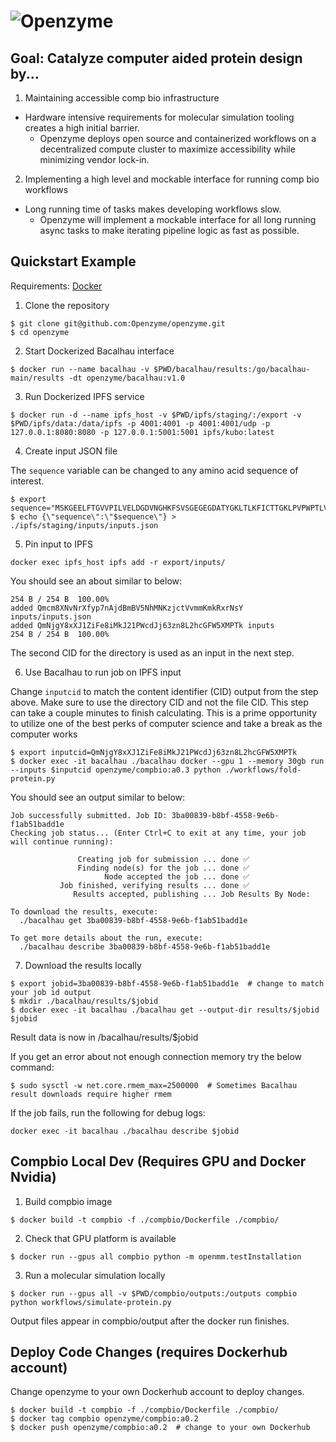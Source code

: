 # ![Openzyme](https://user-images.githubusercontent.com/9427089/205163968-380db264-57ef-459f-8d56-051a90b655fd.png)

## Goal: Catalyze computer aided protein design by...

1) Maintaining accessible comp bio infrastructure 
* Hardware intensive requirements for molecular simulation tooling creates a high initial barrier.
  * Openzyme deploys open source and containerized workflows on a decentralized compute cluster to maximize accessibility while minimizing vendor lock-in.

2) Implementing a high level and mockable interface for running comp bio workflows
* Long running time of tasks makes developing workflows slow.
  * Openzyme will implement a mockable interface for all long running async tasks to make iterating pipeline logic as fast as possible.

## Quickstart Example
Requirements: [Docker](https://docs.docker.com/engine/install/ubuntu/#installation-methods)

1) Clone the repository
```
$ git clone git@github.com:Openzyme/openzyme.git
$ cd openzyme
```

2) Start Dockerized Bacalhau interface
```
$ docker run --name bacalhau -v $PWD/bacalhau/results:/go/bacalhau-main/results -dt openzyme/bacalhau:v1.0
```

3) Run Dockerized IPFS service
```
$ docker run -d --name ipfs_host -v $PWD/ipfs/staging/:/export -v $PWD/ipfs/data:/data/ipfs -p 4001:4001 -p 4001:4001/udp -p 127.0.0.1:8080:8080 -p 127.0.0.1:5001:5001 ipfs/kubo:latest
```

4) Create input JSON file

The `sequence` variable can be changed to any amino acid sequence of interest.
```
$ export sequence="MSKGEELFTGVVPILVELDGDVNGHKFSVSGEGEGDATYGKLTLKFICTTGKLPVPWPTLVTTFSYGVQCFSRYPDHMKQHDFFKSAMPEGYVQERTIFFKDDGNYKTRAEVKFEGDTLVNRIELKGIDFKEDGNILGHKLEYNYNSHNVYIMADKQKNGIKVNFKIRHNIEDGSVQLADHYQQNTPIGDGPVLLPDNHYLSTQSALSKDPNEKRDHMVLLEFVTAAGITHGMDELYK"
$ echo {\"sequence\":\"$sequence\"} > ./ipfs/staging/inputs/inputs.json
```

5) Pin input to IPFS
```
docker exec ipfs_host ipfs add -r export/inputs/
```

You should see an about similar to below:
```
254 B / 254 B  100.00%
added Qmcm8XNvNrXfyp7nAjdBmBV5NhMNKzjctVvmmKmkRxrNsY inputs/inputs.json
added QmNjgY8xXJ1ZiFe8iMkJ21PWcdJj63zn8L2hcGFW5XMPTk inputs
254 B / 254 B  100.00%
```

The second CID for the directory is used as an input in the next step.

6) Use Bacalhau to run job on IPFS input

Change ```inputcid``` to match the content identifier (CID) output from the step above. Make sure to use the directory CID and not the file CID.
This step can take a couple minutes to finish calculating. This is a prime opportunity to utilize one of the best perks of computer science and take a break as the computer works
```
$ export inputcid=QmNjgY8xXJ1ZiFe8iMkJ21PWcdJj63zn8L2hcGFW5XMPTk
$ docker exec -it bacalhau ./bacalhau docker --gpu 1 --memory 30gb run --inputs $inputcid openzyme/compbio:a0.3 python ./workflows/fold-protein.py
```

You should see an output similar to below:
```
Job successfully submitted. Job ID: 3ba00839-b8bf-4558-9e6b-f1ab51badd1e
Checking job status... (Enter Ctrl+C to exit at any time, your job will continue running):

               Creating job for submission ... done ✅
               Finding node(s) for the job ... done ✅
                     Node accepted the job ... done ✅
           Job finished, verifying results ... done ✅
              Results accepted, publishing ... Job Results By Node:

To download the results, execute:
  ./bacalhau get 3ba00839-b8bf-4558-9e6b-f1ab51badd1e

To get more details about the run, execute:
  ./bacalhau describe 3ba00839-b8bf-4558-9e6b-f1ab51badd1e
```

7) Download the results locally
```
$ export jobid=3ba00839-b8bf-4558-9e6b-f1ab51badd1e  # change to match your job id output
$ mkdir ./bacalhau/results/$jobid
$ docker exec -it bacalhau ./bacalhau get --output-dir results/$jobid $jobid
```
Result data is now in /bacalhau/results/$jobid

If you get an error about not enough connection memory try the below command:
```
$ sudo sysctl -w net.core.rmem_max=2500000  # Sometimes Bacalhau result downloads require higher rmem
```

If the job fails, run the following for debug logs:
```
docker exec -it bacalhau ./bacalhau describe $jobid
```

## Compbio Local Dev (Requires GPU and Docker Nvidia)
1) Build compbio image
```
$ docker build -t compbio -f ./compbio/Dockerfile ./compbio/
```

2) Check that GPU platform is available
```
$ docker run --gpus all compbio python -m openmm.testInstallation
```

3) Run a molecular simulation locally
```
$ docker run --gpus all -v $PWD/compbio/outputs:/outputs compbio python workflows/simulate-protein.py
```

Output files appear in compbio/output after the docker run finishes.

## Deploy Code Changes (requires Dockerhub account)
Change openzyme to your own Dockerhub account to deploy changes.
```
$ docker build -t compbio -f ./compbio/Dockerfile ./compbio/
$ docker tag compbio openzyme/compbio:a0.2
$ docker push openzyme/compbio:a0.2  # change to your own Dockerhub
```
